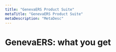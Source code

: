 ```yaml
---
title: "GenevaERS Product Suite"
metaTitle: "GenevaERS Product Suite"
metaDescription: "MetaDesc"
---
```


# GenevaERS: what you get 


